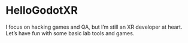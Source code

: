 # HelloGodotXR
I focus on hacking games and QA, but I’m still an XR developer at heart. Let’s have fun with some basic lab tools and games.
